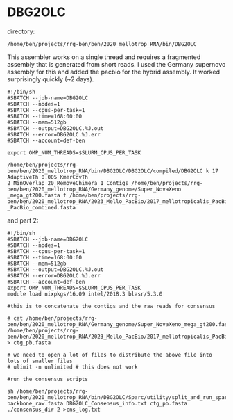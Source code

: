 # DBG2OLC

directory:
```
/home/ben/projects/rrg-ben/ben/2020_mellotrop_RNA/bin/DBG2OLC
```

This assembler works on a single thread and requires a fragmented assembly that is generated from short reads. I used the Germany supernovo assembly for this and added the pacbio for the hybrid assembly.  It worked surprisingly quickly (~2 days).

```
#!/bin/sh 
#SBATCH --job-name=DBG2OLC
#SBATCH --nodes=1 
#SBATCH --cpus-per-task=1
#SBATCH --time=168:00:00 
#SBATCH --mem=512gb
#SBATCH --output=DBG2OLC.%J.out
#SBATCH --error=DBG2OLC.%J.err
#SBATCH --account=def-ben

export OMP_NUM_THREADS=$SLURM_CPUS_PER_TASK

/home/ben/projects/rrg-ben/ben/2020_mellotrop_RNA/bin/DBG2OLC/DBG2OLC/compiled/DBG2OLC k 17 AdaptiveTh 0.005 KmerCovTh 
2 MinOverlap 20 RemoveChimera 1 Contigs /home/ben/projects/rrg-ben/ben/2020_mellotrop_RNA/Germany_genome/Super_NovaXeno
_mega_gt200.fasta f /home/ben/projects/rrg-ben/ben/2020_mellotrop_RNA/2023_Mello_PacBio/2017_mellotropicalis_PacBio/all
_PacBio_combined.fasta
```
and part 2:
```
#!/bin/sh 
#SBATCH --job-name=DBG2OLC
#SBATCH --nodes=1 
#SBATCH --cpus-per-task=1
#SBATCH --time=168:00:00 
#SBATCH --mem=512gb
#SBATCH --output=DBG2OLC.%J.out
#SBATCH --error=DBG2OLC.%J.err
#SBATCH --account=def-ben
export OMP_NUM_THREADS=$SLURM_CPUS_PER_TASK
module load nixpkgs/16.09 intel/2018.3 blasr/5.3.0

#this is to concatenate the contigs and the raw reads for consensus

# cat /home/ben/projects/rrg-ben/ben/2020_mellotrop_RNA/Germany_genome/Super_NovaXeno_mega_gt200.fasta /home/ben/projects/rrg-ben/ben/2020_mellotrop_RNA/2023_Mello_PacBio/2017_mellotropicalis_PacBio/all_PacBio_combined.fasta > ctg_pb.fasta

# we need to open a lot of files to distribute the above file into lots of smaller files
# ulimit -n unlimited # this does not work 

#run the consensus scripts

sh /home/ben/projects/rrg-ben/ben/2020_mellotrop_RNA/bin/DBG2OLC/Sparc/utility/split_and_run_sparc.sh backbone_raw.fasta DBG2OLC_Consensus_info.txt ctg_pb.fasta ./consensus_dir 2 >cns_log.txt

```
